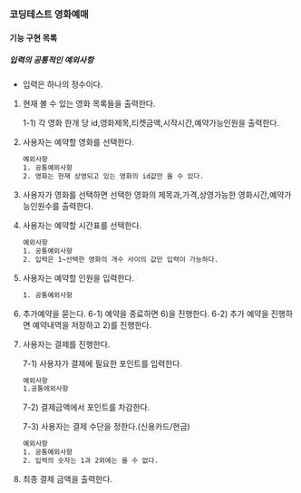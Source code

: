 ### 코딩테스트 영화예매
#### 기능 구현 목록
##### 입력의 공통적인 예외사항
 - 입력은 하나의 정수이다.
 
 1) 현재 볼 수 있는 영화 목록들을 출력한다.
   
    1-1) 각 영화 한개 당 id,영화제목,티켓금액,시작시간,예약가능인원을 출력한다.
 2) 사용자는 예약할 영화를 선택한다.
    ```bash
    예외사항
    1. 공통예외사항
    2. 영화는 현재 상영되고 있는 영화의 id값만 올 수 있다. 
    ```
 3) 사용자가 영화를 선택하면 선택한 영화의 제목과,가격,상영가능한 영화시간,예약가능인원수를 출력한다.
 
 4) 사용자는 예약할 시간표를 선택한다.
     ```bash
     예외사항
     1. 공통예외사항
     2. 입력은 1~선택한 영화의 개수 사이의 값만 입력이 가능하다.
     ```
 5) 사용자는 예약할 인원을 입력한다.
    ```bash
    1. 공통예외사항
    ```
 6) 추가예약을 묻는다.
    6-1) 예약을 종료하면 6)을 진행한다.
    6-2) 추가 예약을 진행하면 예약내역을 저장하고 2)를 진행한다.
 7) 사용자는 결제를 진행한다.
    
    7-1) 사용자가 결제에 필요한 포인트를 입력한다.
     ```bash
     예외사항
     1.공통에외사항
    ```
    7-2) 결제금액에서 포인트를 차감한다.
   
    7-3) 사용자는 결제 수단을 정한다.(신용카드/현금) 
       ```bash
       예외사항 
       1. 공통예외사항
       2. 입력의 숫자는 1과 2외에는 올 수 없다.
       ```   
 8) 최종 결제 금액을 출력한다.
 
